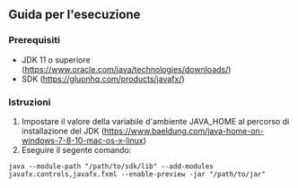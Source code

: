 ## Guida per l'esecuzione

### Prerequisiti

* JDK 11 o superiore (https://www.oracle.com/java/technologies/downloads/)
* SDK (https://gluonhq.com/products/javafx/)

### Istruzioni

1. Impostare il valore della variabile d'ambiente JAVA_HOME al percorso di installazione del JDK (https://www.baeldung.com/java-home-on-windows-7-8-10-mac-os-x-linux)
2. Eseguire il segente comando:
```
java --module-path "/path/to/sdk/lib" --add-modules javafx.controls,javafx.fxml --enable-preview -jar "/path/to/jar"
```

